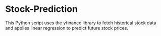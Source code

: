 # Stock-Prediction
This Python script uses the yfinance library to fetch historical stock data and applies linear regression to predict future stock prices.
